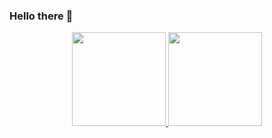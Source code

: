 ### Hello there 👋

<!--
**JLeoBorges/JLeoBorges** is a ✨ _special_ ✨ repository because its `README.md` (this file) appears on your GitHub profile.

Here are some ideas to get you started:

- 🔭 I’m currently working on ...
- 🌱 I’m currently learning ...
- 👯 I’m looking to collaborate on ...
- 🤔 I’m looking for help with ...
- 💬 Ask me about ...
- 📫 How to reach me: ...
- 😄 Pronouns: ...
- ⚡ Fun fact: ...
-->
<div>
  <p align="center">
   <a href="https://github.com/JLeoBorges">
     <img
       height="150em"
       src="https://github-readme-stats.vercel.app/api?username=JLeoBorges&show_icons=true&theme=transparent&include_all_commits=true&count_private=true"
     />
     <img
       height="150em"
       src="https://github-readme-stats.vercel.app/api/top-langs/?username=JLeoBorges&layout=compact&langs_count=16&theme=transparent"
     />
   </a>
 </p>
    
</div>


